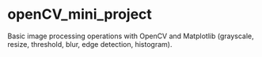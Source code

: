 # openCV_mini_project
Basic image processing operations with OpenCV and Matplotlib (grayscale, resize, threshold, blur, edge detection, histogram).
